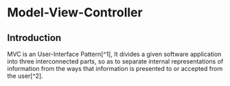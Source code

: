 # Model-View-Controller

## Introduction

MVC is an User-Interface Pattern[^1],  It divides a given software application into three interconnected parts, so as to separate internal representations of information from the ways that information is presented to or accepted from the user[^2].

[1]: http://paul-m-jones.com/archives/6079 "MVC and ADR are User-Interface Patterns, Not Application Architectures"
[2]: http://en.wikipedia.org/wiki/Model%E2%80%93view%E2%80%93controller "Model-view-controller"
